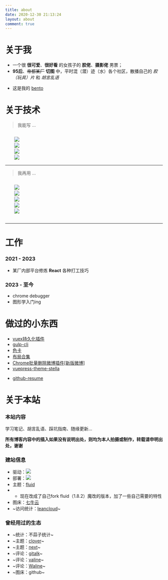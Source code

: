 ```yaml
---
title: about
date: 2020-12-30 21:13:24
layout: about
comment: true
---
```


# 关于我

- 一个很 **很可爱**、**很好看** 的女孩子的 **胶佬**、**摄影佬** 男票；
- **95后**、~~帝都某厂~~ **切图** 中，平时混（潜）迹（水）各个社区，散播自己的 *胶（玩具）片* 和 *胡言乱语* 
<!-- - 如果感兴趣可以再以下地方找到我：[78](https://bbs.78dm.net/space/index.html)、[zf](https://www.zfrontier.com/app/user/QoGaQR2AR9kjRq)、[Twitter](https://twitter.com/qq_tf)、[小红书](https://www.xiaohongshu.com/user/profile/617ce3ac000000000201bc2c?xhsshare=CopyLink&appuid=617ce3ac000000000201bc2c&apptime=1652512227)、[bilibili](https://space.bilibili.com/6517765?spm_id_from=333.1007.0.0) -->
- 这是我的 [bento](https://bento.me/shuaxin)

# 关于技术


> 我能写 ...

<code>
    <img src="https://img.shields.io/badge/JavaScript-323330?style=for-the-badge&logo=javascript&logoColor=F7DF1E" />
    <img src="https://img.shields.io/badge/TypeScript-007ACC?style=for-the-badge&logo=typescript&logoColor=white" />
    <img src="https://img.shields.io/badge/CSS3-1572B6?style=for-the-badge&logo=css3&logoColor=white" />
    <img src="https://img.shields.io/badge/HTML5-E34F26?style=for-the-badge&logo=html5&logoColor=white"/>
</code>

-----------

> 我再用 ...

<code>
    <img src="https://img.shields.io/badge/React-20232A?style=for-the-badge&logo=react&logoColor=61DAFB"/>
    <img src="https://img.shields.io/badge/Vue.js-35495E?style=for-the-badge&logo=vuedotjs&logoColor=4FC08D" />
    <img src="https://img.shields.io/badge/next.js-000000?style=for-the-badge&logo=nextdotjs&logoColor=white" />
    <img src="https://img.shields.io/badge/Express.js-000000?style=for-the-badge&logo=express&logoColor=white" />
    <img src="https://img.shields.io/badge/Tailwind_CSS-38B2AC?style=for-the-badge&logo=tailwind-css&logoColor=white" />
    <!-- <img src="https://img.shields.io/badge/Prisma-3982CE?style=for-the-badge&logo=Prisma&logoColor=white" /> -->
</code>

<!-- > 准备学 ...

<code>
    <img src="https://img.shields.io/badge/Go-00ADD8?style=for-the-badge&logo=go&logoColor=white" />
    <img src="https://img.shields.io/badge/Swift-FA7343?style=for-the-badge&logo=swift&logoColor=white" />
    <img src="https://img.shields.io/badge/Linux-FCC624?style=for-the-badge&logo=linux&logoColor=black" />
    <img src="https://img.shields.io/badge/Docker-2CA5E0?style=for-the-badge&logo=docker&logoColor=white" />
    <img src="https://img.shields.io/badge/Nginx-009639?style=for-the-badge&logo=nginx&logoColor=white" />
</code> -->

--------

<!-- > 我的[Github Resume](https://toy.shuaxinjs.cn/loginGithub) -->

<!-- ![GithubResume](http://img.shuaxinjs.cn/1645875196515.png) -->


# 工作

### 2021 - 2023

- 某厂内部平台修炼 **React** 各种打工技巧

### 2023 - 至今

- chrome debugger 
- 图形学入门ing

# 做过的小东西 

- [vuex持久化插件](https://github.com/SHUAXINDIARY/cacheState)
- [gulp-cli](https://github.com/SHUAXINDIARY/demo-cli)
- [色卡](https://github.com/SHUAXINDIARY/colorGuide)
- [布局合集](https://layout-sigma.vercel.app/)
- [Chrome批量删除微博插件[新版微博]](https://github.com/SHUAXINDIARY/Weibo-plugin)
- [vuepress-theme-stella](https://github.com/SHUAXINDIARY/vuepress-theme-stella)
<!-- - [md编辑器-ol](https://github.com/SHUAXINDIARY/md-editor-ol) ---开发中 -->
- [github-resume](https://toy.shuaxinjs.cn/loginGithub)



# 关于本站

### **本站内容**

学习笔记、胡言乱语、踩坑指南、随缘更新...

**所有博客内容中的插入如果没有说明出处，则均为本人拍摄或制作，转载请申明出处，谢谢**

### **建站信息**
- 驱动：<img src="https://img.shields.io/badge/Hexo-0E83CD?style=for-the-badge&logo=hexo&logoColor=white" />
- 部署：<img src="https://img.shields.io/badge/Vercel-000000?style=for-the-badge&logo=vercel&logoColor=white"/>
- 主题：[fluid](https://hexo.fluid-dev.com/docs/)
- - 现在改成了自己fork fluid（1.8.2）魔改的版本，加了一些自己需要的特性
- 图床：[七牛云](https://www.qiniu.com/)
- ~访问统计：[leancloud](https://www.leancloud.cn/)~



### **曾经用过的生态**
- ~统计：不蒜子统计~
- ~主题：[clover](https://github.com/esappear/hexo-theme-clover)~
- ~主题：[next](http://theme-next.iissnan.com/)~
- ~评论：[gitalk](https://github.com/gitalk/gitalk)~
- ~评论：[valine](https://valine.js.org/)~
- ~评论：[Waline](https://waline.js.org/)~
- ~图床：github~
